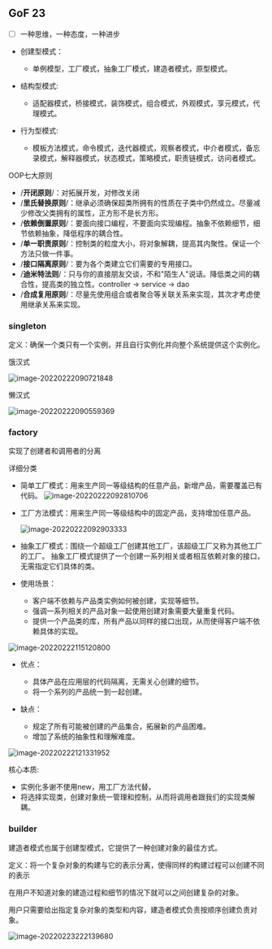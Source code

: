 ## GoF 23



- [ ] 一种思维，一种态度，一种进步

- 创建型模式：
	- 单例模型，工厂模式，抽象工厂模式，建造者模式，原型模式。

- 结构型模式:
	- 适配器模式，桥接模式，装饰模式，组合模式，外观模式，享元模式，代理模式。

- 行为型模式:
	- 模板方法模式，命令模式，迭代器模式，观察者模式，中介者模式，备忘录模式，解释器模式，状态模式，策略模式，职责链模式，访问者模式。



OOP七大原则

- /**开闭原则**/：对拓展开发，对修改关闭
- /**里氏替换原则**/：继承必须确保超类所拥有的性质在子类中仍然成立。尽量减少修改父类拥有的属性，正方形不是长方形。
- /**依赖倒置原则**/：要面向接口编程，不要面向实现编程。抽象不依赖细节，细节依赖抽象，降低程序的耦合性。
- /**单一职责原则**/：控制类的粒度大小，将对象解耦，提高其内聚性。保证一个方法只做一件事。
- /**接口隔离原则**/：要为各个类建立它们需要的专用接口。
- /**迪米特法则**/：只与你的直接朋友交谈，不和"陌生人"说话。降低类之间的耦合性，提高类的独立性。controller -> service -> dao
- /**合成复用原则**/：尽量先使用组合或者聚合等关联关系来实现，其次才考虑使用继承关系来实现。



### singleton

定义：确保一个类只有一个实例，并且自行实例化并向整个系统提供这个实例化。



饿汉式

![image-20220222090721848](C:\Users\lbgao\AppData\Roaming\Typora\typora-user-images\image-20220222090721848.png)





懒汉式

![image-20220222090559369](C:\Users\lbgao\AppData\Roaming\Typora\typora-user-images\image-20220222090559369.png)

### factory

实现了创建者和调用者的分离

详细分类
- 简单工厂模式：用来生产同一等级结构的任意产品，新增产品，需要覆盖已有代码。
  ![image-20220222092810706](C:\Users\lbgao\AppData\Roaming\Typora\typora-user-images\image-20220222092810706.png)

- 工厂方法模式：用来生产同一等级结构中的固定产品，支持增加任意产品。

  ![image-20220222092903333](C:\Users\lbgao\AppData\Roaming\Typora\typora-user-images\image-20220222092903333.png)

- 抽象工厂模式：围绕一个超级工厂创建其他工厂，该超级工厂又称为其他工厂的工厂。
抽象工厂模式提供了一个创建一系列相关或者相互依赖对象的接口，无需指定它们具体的类。

- 使用场景：
	- 客户端不依赖与产品类实例如何被创建，实现等细节。
	- 强调一系列相关的产品对象一起使用创建对象需要大量重复代码。
	- 提供一个产品类的库，所有产品以同样的接口出现，从而使得客户端不依赖具体的实现。

![image-20220222115120800](C:\Users\lbgao\AppData\Roaming\Typora\typora-user-images\image-20220222115120800.png)

- 优点：
	- 具体产品在应用层的代码隔离，无需关心创建的细节。
	- 将一个系列的产品统一到一起创建。

- 缺点：
	- 规定了所有可能被创建的产品集合，拓展新的产品困难。
	- 增加了系统的抽象性和理解难度。

![image-20220222121331952](C:\Users\lbgao\AppData\Roaming\Typora\typora-user-images\image-20220222121331952.png)

核心本质:

- 实例化多谢不使用new，用工厂方法代替。
- 将选择实现类，创建对象统一管理和控制，从而将调用者跟我们的实现类解耦。


### builder

建造者模式也属于创建型模式，它提供了一种创建对象的最佳方式。

定义：将一个复杂对象的构建与它的表示分离，使得同样的构建过程可以创建不同的表示

在用户不知道对象的建造过程和细节的情况下就可以之间创建复杂的对象。

用户只需要给出指定复杂对象的类型和内容，建造者模式负责按顺序创建负责对象。

![image-20220223222139680](C:\Users\lbgao\AppData\Roaming\Typora\typora-user-images\image-20220223222139680.png)



